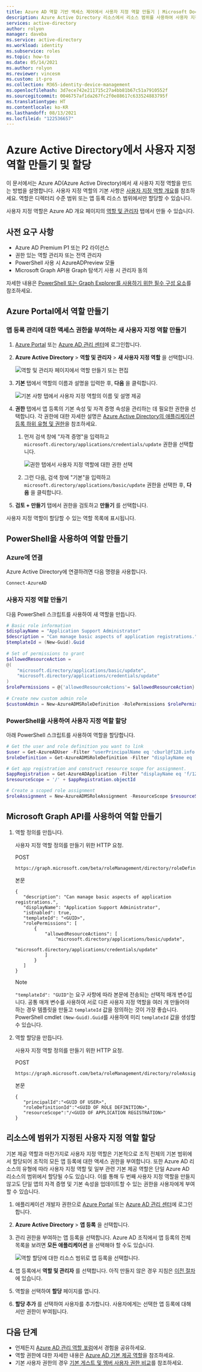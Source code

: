 ```yaml
---
title: Azure AD 역할 기반 액세스 제어에서 사용자 지정 역할 만들기 | Microsoft Docs
description: Azure Active Directory 리소스에서 리소스 범위를 사용하여 사용자 지정 Azure AD 역할을 만들고 할당합니다.
services: active-directory
author: rolyon
manager: daveba
ms.service: active-directory
ms.workload: identity
ms.subservice: roles
ms.topic: how-to
ms.date: 05/14/2021
ms.author: rolyon
ms.reviewer: vincesm
ms.custom: it-pro
ms.collection: M365-identity-device-management
ms.openlocfilehash: 3d7ece742e211715c27a4bb81b67c51a7910552f
ms.sourcegitcommit: 0046757af1da267fc2f0e88617c633524883795f
ms.translationtype: HT
ms.contentlocale: ko-KR
ms.lasthandoff: 08/13/2021
ms.locfileid: "122536657"
---
```

# <a name="create-and-assign-a-custom-role-in-azure-active-directory"></a>Azure Active Directory에서 사용자 지정 역할 만들기 및 할당

이 문서에서는 Azure AD(Azure Active Directory)에서 새 사용자 지정 역할을 만드는 방법을 설명합니다. 사용자 지정 역할의 기본 사항은 [사용자 지정 역할 개요](custom-overview.md)를 참조하세요. 역할은 디렉터리 수준 범위 또는 앱 등록 리소스 범위에서만 할당할 수 있습니다.

사용자 지정 역할은 Azure AD 개요 페이지의 [역할 및 관리자](https://portal.azure.com/#blade/Microsoft_AAD_IAM/ActiveDirectoryMenuBlade/RolesAndAdministrators) 탭에서 만들 수 있습니다.

## <a name="prerequisites"></a>사전 요구 사항

- Azure AD Premium P1 또는 P2 라이선스
- 권한 있는 역할 관리자 또는 전역 관리자
- PowerShell 사용 시 AzureADPreview 모듈
- Microsoft Graph API용 Graph 탐색기 사용 시 관리자 동의

자세한 내용은 [PowerShell 또는 Graph Explorer를 사용하기 위한 필수 구성 요소](prerequisites.md)를 참조하세요.

## <a name="create-a-role-in-the-azure-portal"></a>Azure Portal에서 역할 만들기

### <a name="create-a-new-custom-role-to-grant-access-to-manage-app-registrations"></a>앱 등록 관리에 대한 액세스 권한을 부여하는 새 사용자 지정 역할 만들기

1. [Azure Portal](https://portal.azure.com) 또는 [Azure AD 관리 센터](https://aad.portal.azure.com)에 로그인합니다.

1. **Azure Active Directory** > **역할 및 관리자** > **새 사용자 지정 역할** 을 선택합니다.

   ![역할 및 관리자 페이지에서 역할 만들기 또는 편집](./media/custom-create/new-custom-role.png)

1. **기본** 탭에서 역할의 이름과 설명을 입력한 후, **다음** 을 클릭합니다.

   ![기본 사항 탭에서 사용자 지정 역할의 이름 및 설명 제공](./media/custom-create/basics-tab.png)

1. **권한** 탭에서 앱 등록의 기본 속성 및 자격 증명 속성을 관리하는 데 필요한 권한을 선택합니다. 각 권한에 대한 자세한 설명은 [Azure Active Directory의 애플리케이션 등록 하위 유형 및 권한](custom-available-permissions.md)을 참조하세요.
   1. 먼저 검색 창에 "자격 증명"을 입력하고 `microsoft.directory/applications/credentials/update` 권한을 선택합니다.

      ![권한 탭에서 사용자 지정 역할에 대한 권한 선택](./media/custom-create/permissions-tab.png)

   1. 그런 다음, 검색 창에 "기본"을 입력하고 `microsoft.directory/applications/basic/update` 권한을 선택한 후, **다음** 을 클릭합니다.
1. **검토 + 만들기** 탭에서 권한을 검토하고 **만들기** 를 선택합니다.

사용자 지정 역할이 할당할 수 있는 역할 목록에 표시됩니다.

## <a name="create-a-role-using-powershell"></a>PowerShell을 사용하여 역할 만들기

### <a name="connect-to-azure"></a>Azure에 연결

Azure Active Directory에 연결하려면 다음 명령을 사용합니다.

``` PowerShell
Connect-AzureAD
```

### <a name="create-the-custom-role"></a>사용자 지정 역할 만들기

다음 PowerShell 스크립트를 사용하여 새 역할을 만듭니다.

``` PowerShell
# Basic role information
$displayName = "Application Support Administrator"
$description = "Can manage basic aspects of application registrations."
$templateId = (New-Guid).Guid
 
# Set of permissions to grant
$allowedResourceAction =
@(
    "microsoft.directory/applications/basic/update",
    "microsoft.directory/applications/credentials/update"
)
$rolePermissions = @{'allowedResourceActions'= $allowedResourceAction}
 
# Create new custom admin role
$customAdmin = New-AzureADMSRoleDefinition -RolePermissions $rolePermissions -DisplayName $displayName -Description $description -TemplateId $templateId -IsEnabled $true
```

### <a name="assign-the-custom-role-using-powershell"></a>PowerShell을 사용하여 사용자 지정 역할 할당

아래 PowerShell 스크립트를 사용하여 역할을 할당합니다.

``` PowerShell
# Get the user and role definition you want to link
$user = Get-AzureADUser -Filter "userPrincipalName eq 'cburl@f128.info'"
$roleDefinition = Get-AzureADMSRoleDefinition -Filter "displayName eq 'Application Support Administrator'"

# Get app registration and construct resource scope for assignment.
$appRegistration = Get-AzureADApplication -Filter "displayName eq 'f/128 Filter Photos'"
$resourceScope = '/' + $appRegistration.objectId

# Create a scoped role assignment
$roleAssignment = New-AzureADMSRoleAssignment -ResourceScope $resourceScope -RoleDefinitionId $roleDefinition.Id -PrincipalId $user.objectId
```

## <a name="create-a-role-with-the-microsoft-graph-api"></a>Microsoft Graph API를 사용하여 역할 만들기

1. 역할 정의를 만듭니다.

    사용자 지정 역할 정의를 만들기 위한 HTTP 요청.

    POST

    ``` HTTP
    https://graph.microsoft.com/beta/roleManagement/directory/roleDefinitions
    ```

    본문

    ``` HTTP
    {
       "description": "Can manage basic aspects of application registrations.",
       "displayName": "Application Support Administrator",
       "isEnabled": true,
       "templateId": "<GUID>",
       "rolePermissions": [
           {
               "allowedResourceActions": [
                   "microsoft.directory/applications/basic/update",
                   "microsoft.directory/applications/credentials/update"
               ]
           }
       ]
    }
    ```

    > [!Note]
    > `"templateId": "GUID"`는 요구 사항에 따라 본문에 전송되는 선택적 매개 변수입니다. 공통 매개 변수를 사용하여 서로 다른 사용자 지정 역할을 여러 개 만들어야 하는 경우 템플릿을 만들고 `templateId` 값을 정의하는 것이 가장 좋습니다. PowerShell cmdlet `(New-Guid).Guid`를 사용하여 미리 `templateId` 값을 생성할 수 있습니다. 

1. 역할 할당을 만듭니다.

    사용자 지정 역할 정의를 만들기 위한 HTTP 요청.

    POST

    ``` HTTP
    https://graph.microsoft.com/beta/roleManagement/directory/roleAssignments
    ```

    본문

    ``` HTTP
   {
       "principalId":"<GUID OF USER>",
       "roleDefinitionId":"<GUID OF ROLE DEFINITION>",
       "resourceScope":"/<GUID OF APPLICATION REGISTRATION>"
   }
    ```

## <a name="assign-a-custom-role-scoped-to-a-resource"></a>리소스에 범위가 지정된 사용자 지정 역할 할당

기본 제공 역할과 마찬가지로 사용자 지정 역할은 기본적으로 조직 전체의 기본 범위에서 할당되어 조직의 모든 앱 등록에 대한 액세스 권한을 부여합니다. 또한 Azure AD 리소스의 유형에 따라 사용자 지정 역할 및 일부 관련 기본 제공 역할은 단일 Azure AD 리소스의 범위에서 할당될 수도 있습니다. 이를 통해 두 번째 사용자 지정 역할을 만들지 않고도 단일 앱의 자격 증명 및 기본 속성을 업데이트할 수 있는 권한을 사용자에게 부여할 수 있습니다.

1. 애플리케이션 개발자 권한으로 [Azure Portal](https://portal.azure.com) 또는 [Azure AD 관리 센터](https://aad.portal.azure.com)에 로그인합니다.

1. **Azure Active Directory** > **앱 등록** 을 선택합니다.

1. 관리 권한을 부여하는 앱 등록을 선택합니다. Azure AD 조직에서 앱 등록의 전체 목록을 보려면 **모든 애플리케이션** 을 선택해야 할 수도 있습니다.

    ![역할 할당에 대한 리소스 범위로 앱 등록을 선택합니다.](./media/custom-create/appreg-all-apps.png)

1. 앱 등록에서 **역할 및 관리자** 를 선택합니다. 아직 만들지 않은 경우 지침은 [이전 절차](#create-a-new-custom-role-to-grant-access-to-manage-app-registrations)에 있습니다.

1. 역할을 선택하여 **할당** 페이지를 엽니다.

1. **할당 추가** 를 선택하여 사용자를 추가합니다. 사용자에게는 선택한 앱 등록에 대해서만 권한이 부여됩니다.

## <a name="next-steps"></a>다음 단계

- 언제든지 [Azure AD 관리 역할 포럼](https://feedback.azure.com/forums/169401-azure-active-directory?category_id=166032)에서 경험을 공유하세요.
- 역할 권한에 대한 자세한 내용은 [Azure AD 기본 제공 역할](permissions-reference.md)을 참조하세요.
- 기본 사용자 권한의 경우 [기본 게스트 및 멤버 사용자 권한 비교](../fundamentals/users-default-permissions.md?context=azure%2factive-directory%2froles%2fcontext%2fugr-context)를 참조하세요.

